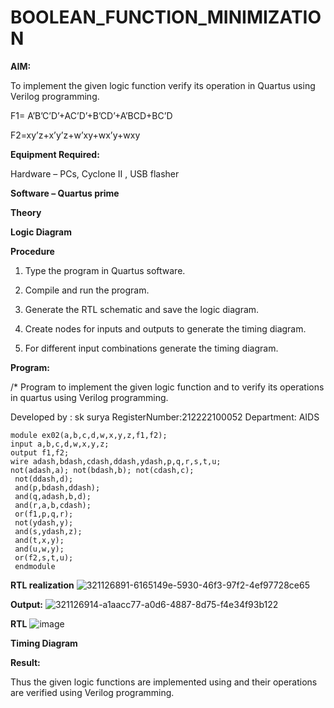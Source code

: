 # BOOLEAN_FUNCTION_MINIMIZATION

**AIM:**

To implement the given logic function verify its operation in Quartus using Verilog programming.

F1= A’B’C’D’+AC’D’+B’CD’+A’BCD+BC’D 

F2=xy’z+x’y’z+w’xy+wx’y+wxy

**Equipment Required:**

Hardware – PCs, Cyclone II , USB flasher

**Software – Quartus prime**

**Theory**

**Logic Diagram**

**Procedure**

1.	Type the program in Quartus software.

2.	Compile and run the program.

3.	Generate the RTL schematic and save the logic diagram.

4.	Create nodes for inputs and outputs to generate the timing diagram.

5.	For different input combinations generate the timing diagram.


**Program:**

/* Program to implement the given logic function and to verify its operations in quartus using Verilog programming.


Developed by : sk surya
RegisterNumber:212222100052
Department: AIDS
```
module ex02(a,b,c,d,w,x,y,z,f1,f2); 
input a,b,c,d,w,x,y,z;
output f1,f2; 
wire adash,bdash,cdash,ddash,ydash,p,q,r,s,t,u; 
not(adash,a); not(bdash,b); not(cdash,c);
 not(ddash,d);
 and(p,bdash,ddash);
 and(q,adash,b,d);
 and(r,a,b,cdash); 
 or(f1,p,q,r);
 not(ydash,y); 
 and(s,ydash,z); 
 and(t,x,y);
 and(u,w,y); 
 or(f2,s,t,u);
 endmodule
 ```


**RTL realization**
![321126891-6165149e-5930-46f3-97f2-4ef97728ce65](https://github.com/23008859/BOOLEAN_FUNCTION_MINIMIZATION/assets/139117979/b1ea3887-5333-47de-92d8-a30f47240bd1)

**Output:**
![321126914-a1aacc77-a0d6-4887-8d75-f4e34f93b122](https://github.com/23008859/BOOLEAN_FUNCTION_MINIMIZATION/assets/139117979/619349cf-9261-468c-b105-426bcfa9b849)

**RTL**
![image](https://github.com/23008859/BOOLEAN_FUNCTION_MINIMIZATION/assets/139117979/923cfcf3-b058-4405-a7d4-7a1c21869366)


**Timing Diagram**

**Result:**

Thus the given logic functions are implemented using and their operations are verified using Verilog programming.

